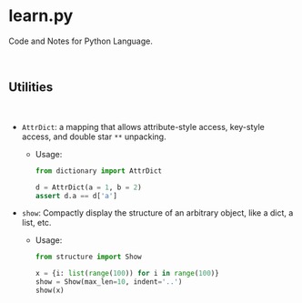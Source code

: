 # learn.py

Code and Notes for Python Language.

<br>

## Utilities
<br>

- `AttrDict`: a mapping that allows attribute-style access, key-style access, and double star `**` unpacking.
  - Usage:
    ```python
    from dictionary import AttrDict

    d = AttrDict(a = 1, b = 2)
    assert d.a == d['a']
    ```

- `show`: Compactly display the structure of an arbitrary object, like a dict, a list, etc.
  - Usage:
    ```python
    from structure import Show

    x = {i: list(range(100)) for i in range(100)}
    show = Show(max_len=10, indent='..')
    show(x)
    ```

<br>
